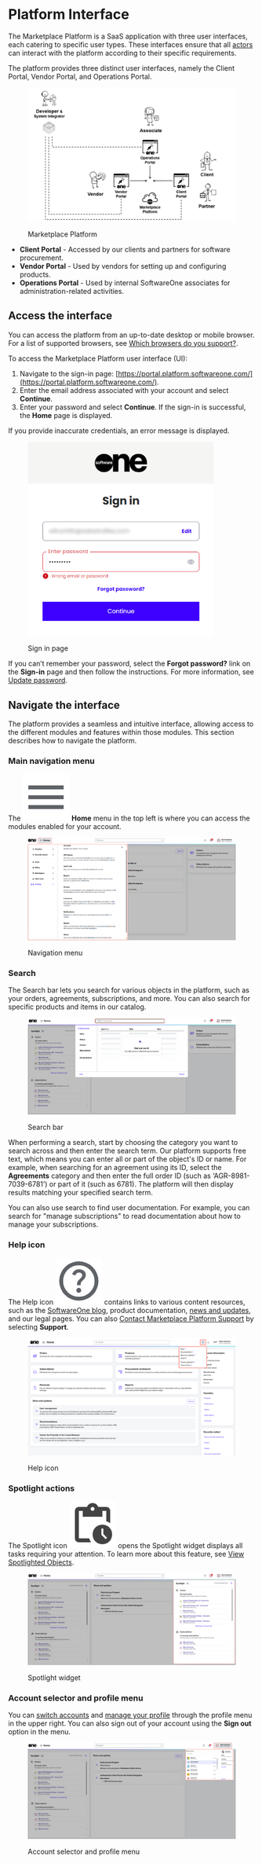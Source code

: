 # Platform Interface

The Marketplace Platform is a SaaS application with three user interfaces, each catering to specific user types. These interfaces ensure that all [actors](../key-concepts.md#platform-actors) can interact with the platform according to their specific requirements.&#x20;

The platform provides three distinct user interfaces, namely the Client Portal, Vendor Portal, and Operations Portal.&#x20;

<figure><img src="../../../.gitbook/assets/marketplace_platform.png" alt=""><figcaption><p>Marketplace Platform</p></figcaption></figure>

* **Client Portal** - Accessed by our clients and partners for software procurement.&#x20;
* **Vendor Portal** - Used by vendors for setting up and configuring products.
* **Operations Portal** - Used by internal SoftwareOne associates for administration-related activities.

## Access the interface

You can access the platform from an up-to-date desktop or mobile browser. For a list of supported browsers, see [Which browsers do you support?](../../../help-and-support/faqs/which-browsers-do-you-support.md).

To access the Marketplace Platform user interface (UI):

1. Navigate to the sign-in page: [https://portal.platform.softwareone.com/](https://portal.platform.softwareone.com/).
2. Enter the email address associated with your account and select **Continue**.
3. Enter your password and select **Continue**. If the sign-in is successful, the **Home** page is displayed.

If you provide inaccurate credentials, an error message is displayed.&#x20;

<figure><img src="../../../.gitbook/assets/image (891).png" alt="" width="379"><figcaption><p>Sign in page</p></figcaption></figure>

If you can’t remember your password, select the **Forgot password?** link on the **Sign-in** page and then follow the instructions. For more information, see [Update password](../../../help-and-support/faqs/update-password.md).

## Navigate the interface

The platform provides a seamless and intuitive interface, allowing access to the different modules and features within those modules. This section describes how to navigate the platform.

### Main navigation menu

The <img src="../../../.gitbook/assets/icon_menu.png" alt="" data-size="line"> **Home** menu in the top left is where you can access the modules enabled for your account.&#x20;

<figure><img src="../../../.gitbook/assets/interface_home.png" alt=""><figcaption><p>Navigation menu</p></figcaption></figure>

### Search

The Search bar lets you search for various objects in the platform, such as your orders, agreements, subscriptions, and more. You can also search for specific products and items in our catalog.

<figure><img src="../../../.gitbook/assets/interface_search.png" alt=""><figcaption><p>Search bar</p></figcaption></figure>

When performing a search, start by choosing the category you want to search across and then enter the search term. Our platform supports free text, which means you can enter all or part of the object's ID or name. For example, when searching for an agreement using its ID, select the **Agreements** category and then enter the full order ID (such as ‘AGR-8981-7039-6781’) or part of it (such as 6781). The platform will then display results matching your specified search term.

You can also use search to find user documentation. For example, you can search for "manage subscriptions" to read documentation about how to manage your subscriptions.

### Help icon

The Help icon <img src="../../../.gitbook/assets/icon_help.png" alt="" data-size="line"> contains links to various content resources, such as the [SoftwareOne blog](https://www.softwareone.com/en/blog/articles), product documentation, [news and updates](https://www.softwareone.com/en/media-releases), and our legal pages. You can also [Contact Marketplace Platform Support](../../../help-and-support/contact-support.md) by selecting **Support**.

<figure><img src="../../../.gitbook/assets/Help.png" alt=""><figcaption><p>Help icon</p></figcaption></figure>

### Spotlight actions

The Spotlight icon <img src="../../../.gitbook/assets/icon_pending_actions.png" alt="" data-size="line"> opens the Spotlight widget displays all tasks requiring your attention. To learn more about this feature, see [View Spotlighted Objects](view-pending-tasks.md).

<figure><img src="../../../.gitbook/assets/interface_spotlight.png" alt=""><figcaption><p>Spotlight widget</p></figcaption></figure>

### Account selector and profile menu

You can [switch accounts](switch-account.md) and [manage your profile](manage-profile.md) through the profile menu in the upper right. You can also sign out of your account using the **Sign out** option in the menu.

<figure><img src="../../../.gitbook/assets/interface_accountselector.png" alt=""><figcaption><p>Account selector and profile menu</p></figcaption></figure>
